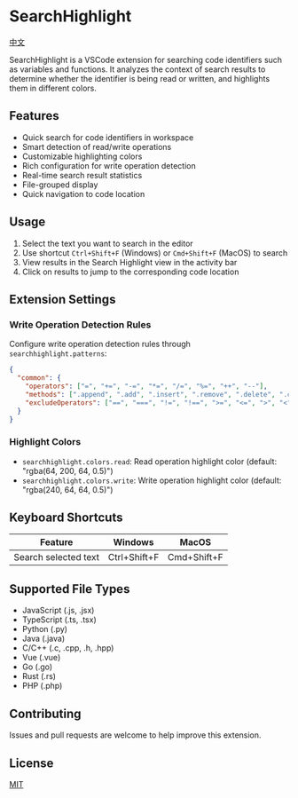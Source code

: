 # SearchHighlight

[中文](README.md)

SearchHighlight is a VSCode extension for searching code identifiers such as variables and functions. It analyzes the context of search results to determine whether the identifier is being read or written, and highlights them in different colors.

## Features

- Quick search for code identifiers in workspace
- Smart detection of read/write operations
- Customizable highlighting colors
- Rich configuration for write operation detection
- Real-time search result statistics
- File-grouped display
- Quick navigation to code location

## Usage

1. Select the text you want to search in the editor
2. Use shortcut `Ctrl+Shift+F` (Windows) or `Cmd+Shift+F` (MacOS) to search
3. View results in the Search Highlight view in the activity bar
4. Click on results to jump to the corresponding code location

## Extension Settings

### Write Operation Detection Rules

Configure write operation detection rules through `searchhighlight.patterns`:

```json
{
  "common": {
    "operators": ["=", "+=", "-=", "*=", "/=", "%=", "++", "--"],
    "methods": [".append", ".add", ".insert", ".remove", ".delete", ".clear"],
    "excludeOperators": ["==", "===", "!=", "!==", ">=", "<=", ">", "<"]
  }
}
```

### Highlight Colors

- `searchhighlight.colors.read`: Read operation highlight color (default: "rgba(64, 200, 64, 0.5)")
- `searchhighlight.colors.write`: Write operation highlight color (default: "rgba(240, 64, 64, 0.5)")

## Keyboard Shortcuts

| Feature | Windows | MacOS |
|---------|---------|-------|
| Search selected text | Ctrl+Shift+F | Cmd+Shift+F |

## Supported File Types

- JavaScript (.js, .jsx)
- TypeScript (.ts, .tsx)
- Python (.py)
- Java (.java)
- C/C++ (.c, .cpp, .h, .hpp)
- Vue (.vue)
- Go (.go)
- Rust (.rs)
- PHP (.php)

## Contributing

Issues and pull requests are welcome to help improve this extension.

## License

[MIT](LICENSE)
